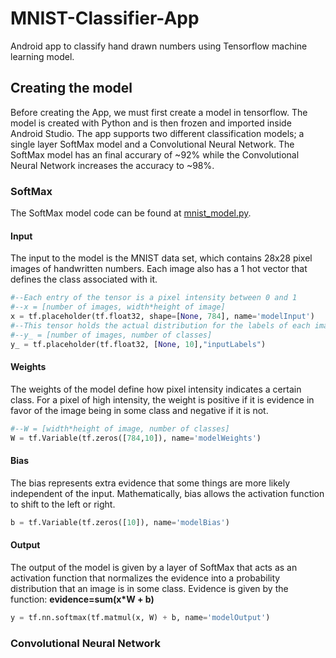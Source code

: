 # MNIST-Classifier-App
Android app to classify hand drawn numbers using Tensorflow machine learning model. 

## Creating the model
Before creating the App, we must first create a model in tensorflow. The model is created with Python and is then
frozen and imported inside Android Studio. The app supports two different classification models; a single layer SoftMax model
and a Convolutional Neural Network. The SoftMax model has an final accurary of ~92% while the Convolutional Neural Network increases
the accuracy to ~98%.

### SoftMax 
The SoftMax model code can be found at [mnist_model.py](../model/mnist_model.py).

#### Input
The input to the model is the MNIST data set, which contains 28x28 pixel images of handwritten numbers.
Each image also has a 1 hot vector that defines the class associated with it. 
```python
#--Each entry of the tensor is a pixel intensity between 0 and 1
#--x = [number of images, width*height of image]
x = tf.placeholder(tf.float32, shape=[None, 784], name='modelInput')
#--This tensor holds the actual distribution for the labels of each image.
#--y_ = [number of images, number of classes]
y_ = tf.placeholder(tf.float32, [None, 10],"inputLabels")
```
#### Weights
The weights of the model define how pixel intensity indicates a certain class.  For a pixel of high 
intensity, the weight is positive if it is evidence in favor of the image being in some class and negative if it is not. 
```python
#--W = [width*height of image, number of classes] 
W = tf.Variable(tf.zeros([784,10]), name='modelWeights')
```

#### Bias
The bias represents extra evidence that some things are more likely independent of the input. Mathematically, bias
allows the activation function to shift to the left or right.
```python
b = tf.Variable(tf.zeros([10]), name='modelBias')
```
#### Output
The output of the model is given by a layer of SoftMax that acts as an activation function that normalizes
the evidence into a probability distribution that an image is in some class. Evidence is given by the
function:
**evidence=sum(x*W + b)**

```python
y = tf.nn.softmax(tf.matmul(x, W) + b, name='modelOutput')
```

### Convolutional Neural Network
